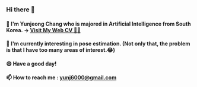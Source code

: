 ### Hi there 👋 

#### 👩 I'm Yunjeong Chang who is majored in Artificial Intelligence from South Korea. -> [Visit My Web CV 🧏‍♀️](https://maddening-carpet-ce3.notion.site/Yunjeong-Chang-s-CV-4a04f991863a44a6891eb80c43169a8c)

#### 🌱 I'm currently interesting in pose estimation. (Not only that, the problem is that I have too many areas of interest.😂)

#### 😄 Have a good day!

#### 📫 How to reach me : yunj6000@gmail.com


<!--
**yunjeong-chang/yunjeong-chang** is a ✨ _special_ ✨ repository because its `README.md` (this file) appears on your GitHub profile.
Here are some ideas to get you started:

- 🔭 I’m currently working on ...
- 🌱 I’m currently learning ...
- 👯 I’m looking to collaborate on ...
- 🤔 I’m looking for help with ...
- 💬 Ask me about ...
- 📫 How to reach me: ...
- 😄 Pronouns: ...
- ⚡ Fun fact: ...
-->
